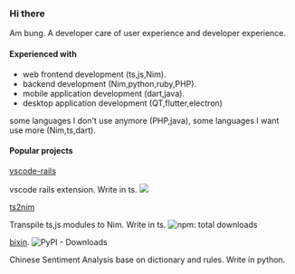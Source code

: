 ### Hi there

Am bung. A developer care of user experience and developer experience.  

#### Experienced with

- web frontend development (ts,js,Nim).
- backend development (Nim,python,ruby,PHP).
- mobile application development (dart,java).
- desktop application development (QT,flutter,electron)

some languages I don't use anymore (PHP,java), some languages I want use more (Nim,ts,dart).  

#### Popular projects  

[vscode-rails](https://github.com/bung87/vscode-rails)  

vscode rails extension. Write in ts. [![](https://vsmarketplacebadge.apphb.com/installs-short/bung87.rails.svg
)](https://marketplace.visualstudio.com/items?itemName=bung87.rails)  

[ts2nim](https://github.com/bung87/ts2nim)  

Transpile ts,js modules to Nim. Write in ts. ![npm: total downloads](https://badgen.net/npm/dt/ts2nim)  

[bixin](https://github.com/bung87/bixin).  ![PyPI - Downloads](https://img.shields.io/pypi/dm/bixin)  

Chinese Sentiment Analysis base on dictionary and rules. Write in python.




